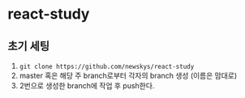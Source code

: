 # react-study
## 초기 세팅
1. `git clone https://github.com/newskys/react-study`
2. master 혹은 해당 주 branch로부터 각자의 branch 생성 (이름은 맘대로)
3. 2번으로 생성한 branch에 작업 후 push한다.
